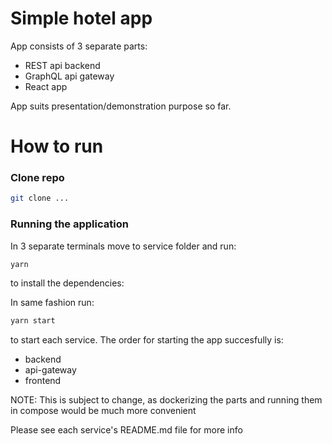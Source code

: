 # Simple hotel app

App consists of 3 separate parts:

- REST api backend
- GraphQL api gateway
- React app

App suits presentation/demonstration purpose so far.

# How to run

### Clone repo

```bash
git clone ...
```

### Running the application

In 3 separate terminals move to service folder and run:

```bash
yarn
```

to install the dependencies:

In same fashion run:

```bash
yarn start
```

to start each service.
The order for starting the app succesfully is:

- backend
- api-gateway
- frontend

NOTE: This is subject to change, as dockerizing the parts and running them in compose would be much more convenient

Please see each service's README.md file for more info
